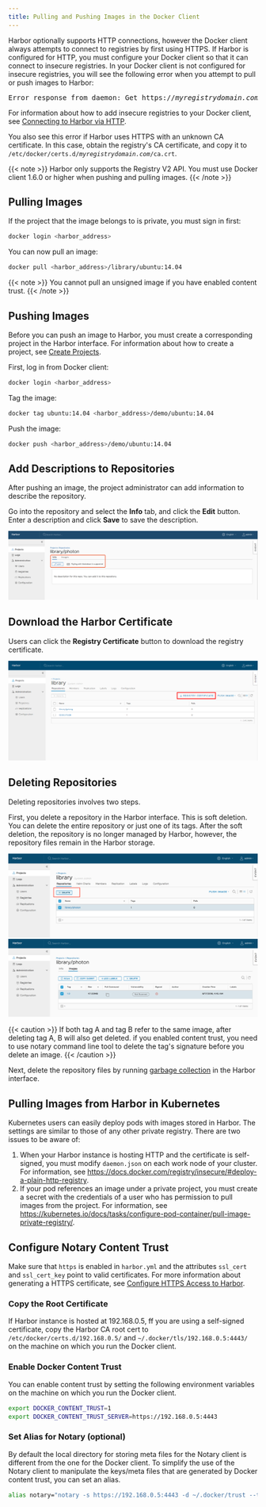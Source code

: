 ```yaml
---
title: Pulling and Pushing Images in the Docker Client
---
```


Harbor optionally supports HTTP connections, however the Docker client always attempts to connect to registries by first using HTTPS. If Harbor is configured for HTTP, you must configure your Docker client so that it can connect to insecure registries. In your Docker client is not configured for insecure registries, you will see the following error when you attempt to pull or push images to Harbor: 

<pre>
Error response from daemon: Get https://<i>myregistrydomain.com</i>/v1/users/: dial tcp <i>myregistrydomain.com</i>:443 getsockopt: connection refused.
</pre>

For information about how to add insecure registries to your Docker client, see [Connecting to Harbor via HTTP](../install-config/run-installer-script.md#connect_http).

You also see this error if Harbor uses HTTPS with an unknown CA certificate. In this case, obtain the registry's CA certificate, and copy it to <code>/etc/docker/certs.d/<i>myregistrydomain.com</i>/ca.crt</code>.

{{< note >}}
Harbor only supports the Registry V2 API. You must use Docker client 1.6.0 or higher when pushing and pulling images.
{{< /note >}}

## Pulling Images

If the project that the image belongs to is private, you must sign in first:

```sh
docker login <harbor_address>
```

You can now pull an image:

```sh 
docker pull <harbor_address>/library/ubuntu:14.04
```

{{< note >}}
You cannot pull an unsigned image if you have enabled content trust.
{{< /note >}}

## Pushing Images

Before you can push an image to Harbor, you must create a corresponding project in the Harbor interface. For information about how to create a project, see [Create Projects](../create-projects.md).

First, log in from Docker client:

```sh
docker login <harbor_address>
```

Tag the image:

```sh
docker tag ubuntu:14.04 <harbor_address>/demo/ubuntu:14.04
```

Push the image:

```sh
docker push <harbor_address>/demo/ubuntu:14.04
```

## Add Descriptions to Repositories

After pushing an image, the project administrator can add information to describe the repository.

Go into the repository and select the **Info** tab, and click the **Edit** button. Enter a description and click **Save** to save the description.

![edit info](../img/edit-description.png)

## Download the Harbor Certificate

Users can click the **Registry Certificate** button to download the registry certificate.

![browse project](../img/download-harbor-certs.png)

## Deleting Repositories

Deleting repositories involves two steps.

First, you delete a repository in the Harbor interface. This is soft deletion. You can delete the entire repository or just one of its tags. After the soft deletion, the repository is no longer managed by Harbor, however, the repository files remain in the Harbor storage.

![browse project](../img/new-delete-repo.png)
![browse project](../img/new-delete-tag.png)

{{< caution >}}
If both tag A and tag B refer to the same image, after deleting tag A, B will also get deleted. if you enabled content trust, you need to use notary command line tool to delete the tag's signature before you delete an image.
{{< /caution >}}

Next, delete the repository files by running [garbage collection](../administration/garbage-collection.md) in the Harbor interface. 

## Pulling Images from Harbor in Kubernetes
Kubernetes users can easily deploy pods with images stored in Harbor. The settings are similar to those of any other private registry. There are two issues to be aware of:

1. When your Harbor instance is hosting HTTP and the certificate is self-signed, you must modify `daemon.json` on each work node of your cluster. For information, see https://docs.docker.com/registry/insecure/#deploy-a-plain-http-registry.
2. If your pod references an image under a private project, you must create a secret with the credentials of a user who has permission to pull images from the project. For information, see https://kubernetes.io/docs/tasks/configure-pod-container/pull-image-private-registry/.

## Configure Notary Content Trust

Make sure that `https` is enabled in `harbor.yml` and the attributes `ssl_cert` and `ssl_cert_key` point to valid certificates. For more information about generating a HTTPS certificate, see [Configure HTTPS Access to Harbor](../install-config/configure-https.md).

### Copy the Root Certificate

If Harbor instance is hosted at 192.168.0.5, ff you are using a self-signed certificate, copy the Harbor CA root cert to `/etc/docker/certs.d/192.168.0.5/` and `~/.docker/tls/192.168.0.5:4443/` on the machine on which you run the Docker client.

### Enable Docker Content Trust

You can enable content trust by setting the following environment variables on the machine on which you run the Docker client.

```sh
export DOCKER_CONTENT_TRUST=1
export DOCKER_CONTENT_TRUST_SERVER=https://192.168.0.5:4443
```

### Set Alias for Notary (optional)

By default the local directory for storing meta files for the Notary client is different from the one for the Docker client. To simplify the use of the Notary client to manipulate the keys/meta files that are generated by Docker content trust, you can set an alias.

```sh
alias notary="notary -s https://192.168.0.5:4443 -d ~/.docker/trust --tlscacert /etc/docker/certs.d/192.168.0.5/ca.crt"
```
